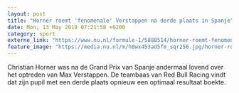 ```yaml
---
layout: post
title: "Horner roemt 'fenomenale' Verstappen na derde plaats in Spanje"
date: Mon, 13 May 2019 07:21:58 +0200
category: sport
externe_link: "https://www.nu.nl/formule-1/5888514/horner-roemt-fenomenale-verstappen-na-derde-plaats-in-spanje.html"
feature_image: "https://media.nu.nl/m/h0wx453ad5fm_sqr256.jpg/horner-roemt-fenomenale-verstappen-na-derde-plaats-in-spanje.jpg"
---
```


Christian Horner was na de Grand Prix van Spanje andermaal lovend over het optreden van Max Verstappen. De teambaas van Red Bull Racing vindt dat zijn pupil met een derde plaats opnieuw een optimaal resultaat boekte.

